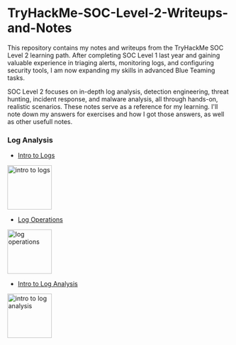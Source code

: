 # TryHackMe-SOC-Level-2-Writeups-and-Notes
This repository contains my notes and writeups from the TryHackMe SOC Level 2 learning path. After completing SOC Level 1 last year and gaining valuable experience in triaging alerts, monitoring logs, and configuring security tools, I am now expanding my skills in advanced Blue Teaming tasks.

SOC Level 2 focuses on in-depth log analysis, detection engineering, threat hunting, incident response, and malware analysis, all through hands-on, realistic scenarios. These notes serve as a reference for my learning. I'll note down my answers for exercises and how I got those answers, as well as other usefull notes. 

### Log Analysis
- [Intro to Logs](https://github.com/Josh-Rap/TryHackMe-SOC-Level-2-Writeups-and-Notes/blob/main/Log%20Analysis/0.Intro_to_Logs.md)
<img src="https://tryhackme-images.s3.amazonaws.com/room-icons/19b19a4e55a402acb3161cd43f520381.png" alt="intro to logs" width="100"/>

- [Log Operations](https://github.com/Josh-Rap/TryHackMe-SOC-Level-2-Writeups-and-Notes/blob/main/Log%20Analysis/1.Log_Operations.md) 
<img src="https://tryhackme-images.s3.amazonaws.com/room-icons/8e844d45ba39c31fd95802a149d9c070.svg" alt="log operations" width="100"/>

- [Intro to Log Analysis](https://github.com/Josh-Rap/TryHackMe-SOC-Level-2-Writeups-and-Notes/blob/main/Log%20Analysis/2.Intro_to_Log_Analysis.md)
<img src="https://tryhackme-images.s3.amazonaws.com/room-icons/2e995cb333fb7c9fabeafe718927704e.svg" alt="intro to log analysis" width="100"/>